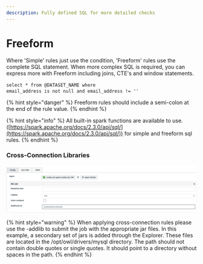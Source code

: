 ```yaml
---
description: Fully defined SQL for more detailed checks
---
```


# Freeform

Where 'Simple' rules just use the condition, 'Freeform' rules use the complete SQL statement. When more complex SQL is required, you can express more with Freeform including joins, CTE's and window statements.

```
select * from @DATASET_NAME where 
email_address is not null and email_address != '' 
```

{% hint style="danger" %}
Freeform rules should include a semi-colon at the end of the rule value.
{% endhint %}

{% hint style="info" %}
All built-in spark functions are available to use. ([https://spark.apache.org/docs/2.3.0/api/sql/](https://spark.apache.org/docs/2.3.0/api/sql/)) for simple and freeform sql rules.‌
{% endhint %}

### Cross-Connection Libraries

![](<../../../../../.gitbook/assets/image (143).png>)

{% hint style="warning" %}
When applying cross-connection rules please use the -addlib to submit the job with the appropriate jar files.  In this example, a secondary set of jars is added through the Explorer. These files are located in the /opt/owl/drivers/mysql directory. The path should not contain double quotes or single quotes.  It should point to a directory without spaces in the path.
{% endhint %}
